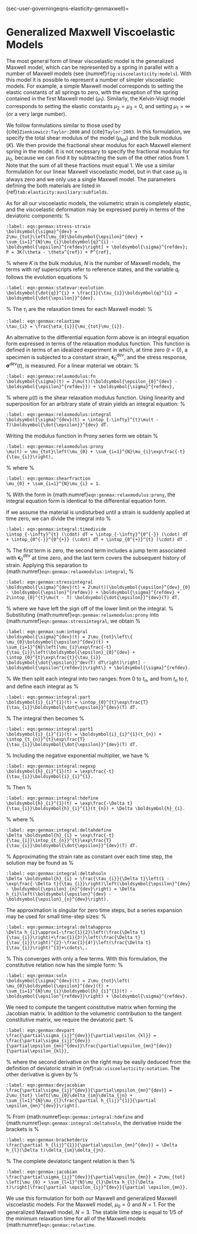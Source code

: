 (sec-user-governingeqns-elasticity-genmaxwell)=
# Generalized Maxwell Viscoelastic Models

The most general form of linear viscoelastic model is the generalized Maxwell model, which can be represented by a spring in parallel with a number of Maxwell models (see {numref}`fig:viscoelasticity:models`).
With this model it is possible to represent a number of simpler viscoelastic models.
For example, a simple Maxwell model corresponds to setting the elastic constants of all springs to zero, with the exception of the spring contained in the first Maxwell model ($\mathit{\mu}_{1}$).
Similarly, the Kelvin-Voigt model corresponds to setting the elastic constants $\mathit{\mu}_{2} = \mathit{\mu}_{3} = 0$, and setting $\mathit{\mu}_{1} = \infty$ (or a very large number).

We follow formulations similar to those used by {cite}`Zienkiewicz:Taylor:2000` and {cite}`Taylor:2003`.
In this formulation, we specify the total shear modulus of the model ($\mu_{tot}$) and the bulk modulus ($K$).
We then provide the fractional shear modulus for each Maxwell element spring in the model.
It is not necessary to specify the fractional modulus for $\mu_{0}$, because we can find it by subtracting the sum of the other ratios from 1.
Note that the sum of all these fractions must equal 1.
We use a similar formulation for our linear Maxwell viscoelastic model, but in that case $\mu_{0}$ is always zero and we only use a single Maxwell model.
The parameters defining the both materials are listed in {ref}`tab:elasticity:auxiliary:subfields`.

As for all our viscoelastic models, the volumetric strain is completely elastic, and the viscoelastic deformation may be expressed purely in terms of the deviatoric components:
%
```{math}
:label: eqn:genmax:stress-strain
\boldsymbol{\sigma}^{dev} = 2\mu_{tot}\left[\mu_{0}\boldsymbol{\epsilon}^{dev} + \sum_{i=1}^{N}\mu_{i}\boldsymbol{q}^{i} - \boldsymbol{\epsilon}^{refdev}\right] + \boldsymbol{\sigma}^{refdev}; P = 3K(\theta - \theta^{ref}) + P^{ref},
```
%
where $K$ is the bulk modulus, $N$ is the number of Maxwell models, the terms with $ref$ superscripts refer to reference states, and the variable $q_{i}$ follows the evolution equations
%
```{math}
:label: eqn:genmax:statevar:evolution
\boldsymbol{\dot{q}}^{i} + \frac{1}{\tau_{i}}\boldsymbol{q}^{i} = \boldsymbol{\dot{\epsilon}}^{dev}.
```
%
The $\tau_{i}$ are the relaxation times for each Maxwell model:
%
```{math}
:label: eqn:genmax:relaxtime
\tau_{i} = \frac{\eta_{i}}{\mu_{tot}\mu_{i}}.
```

An alternative to the differential equation form above is an integral equation form expressed in terms of the relaxation modulus function.
This function is defined in terms of an idealized experiment in which, at time zero ($t = 0$), a specimen is subjected to a constant strain, $\boldsymbol{\epsilon}^{dev}_{0}$, and the stress response, $\boldsymbol{\sigma}^{dev}(t)$, is measured. For a linear material we obtain:
%
```{math}
:label: eqn:genmax:relaxmodulus:fn
\boldsymbol{\sigma}(t) = 2\mu(t)(\boldsymbol{\epsilon_{0}^{dev} - \boldsymbol{\epsilon}^{refdev}}) + \boldsymbol{\sigma}^{refdev},
```
%
where $\mu(t)$ is the shear relaxation modulus function. Using linearity and superposition for an arbitrary state of strain yields an integral equation:
%
```{math}
:label: eqn:genmax:relaxmodulus:integral
\boldsymbol{\sigma}^{dev}(t) = \intop_{-\infty}^{t}\mu(t - T)\boldsymbol{\dot{\epsilon}}^{dev} dT.
```

Writing the modulus function in Prony series form we obtain
%
```{math}
:label: eqn:genmax:relaxmodulus:prony
\mu(t) = \mu_{tot}\left(\mu_{0} + \sum_{i=1}^{N}\mu_{i}\exp\frac{-t}{\tau_{i}}\right),
```
%
where
%
```{math}
:label: eqn:genmax:shearfraction
\mu_{0} + \sum_{i=1}^{N}\mu_{i} = 1.
```
%
With the form in {math:numref}`eqn:genmax:relaxmodulus:prony`, the integral equation form is identical to the differential equation form.

If we assume the material is undisturbed until a strain is suddenly applied at time zero, we can divide the integral into
%
```{math}
:label: eqn:genmax:integral:timedivide
\intop_{-\infty}^{t} (\cdot) dT = \intop_{-\infty}^{0^{-}} (\cdot) dT + \intop_{0^{-}}^{0^{+}} (\cdot) dT + \intop_{0^{+}}^{t} (\cdot) dT .
```
%
The first term is zero, the second term includes a jump term associated with $\boldsymbol{\epsilon}^{dev}_{0}$ at time zero, and the last term covers the subsequent history of strain.
Applying this separation to {math:numref}`eqn:genmax:relaxmodulus:integral`,
%
```{math}
:label: eqn:genmax:stressintegral
\boldsymbol{\sigma}^{dev}(t) = 2\mu(t)(\boldsymbol{\epsilon}^{dev}_{0} - \boldsymbol{\epsilon}^{refdev}) + \boldsymbol{\sigma}^{refdev} + 2\intop_{0}^{t}\mu(t - T) \boldsymbol{\dot{\epsilon}}^{dev}(T) dT,
```
%
where we have left the sign off of the lower limit on the integral.
%
Substituting {math:numref}`eqn:genmax:relaxmodulus:prony` into {math:numref}`eqn:genmax:stressintegral`, we obtain
%
```{math}
:label: eqn:genmax:sum:integral
\boldsymbol{\sigma}^{dev}(t) = 2\mu_{tot}\left\{ \mu_{0}\boldsymbol{\epsilon}^{dev}(t) + \sum_{i=1}^{N}\left[\mu_{i}\exp\frac{-t}{\tau_{i}}\left(\boldsymbol{\epsilon}_{0}^{dev} + \intop_{0}^{t}\exp\frac{t}{\tau_{i}} \boldsymbol{\dot{\epsilon}}^dev(T) dT\right)\right] - \boldsymbol{\epsilon^{refdev}}\right\} + \boldsymbol{\sigma}^{refdev}.
```
%
We then split each integral into two ranges: from $0$ to $t_{n}$, and from $t_{n}$ to $t$, and define each integral as
%
```{math}
:label: eqn:genmax:integral:part
\boldsymbol{i}_{i}^{1}(t) = \intop_{0}^{t}\exp\frac{T}{\tau_{i}}\boldsymbol{\dot{\epsilon}}^{dev}(T) dT.
```
%
The integral then becomes
%
```{math}
:label: eqn:genmax:integral:part1
\boldsymbol{i}_{i}^{1}(t) = \boldsymbol{i}_{i}^{1}(t_{n}) + \intop_{t_{n}}^{t}\exp\frac{T}{\tau_{i}}\boldsymbol{\dot{\epsilon}}^{dev}(T) dT.
```
%
Including the negative exponential multiplier, we have
%
```{math}
:label: eqn:genmax:integral:negexp
\boldsymbol{h}_{i}^{1}(t) = \exp\frac{-t}{\tau_{i}}\boldsymbol{i}_{i}^{1}.
```
%
Then
%
```{math}
:label: eqn:genmax:integral:hdefine
\boldsymbol{h}_{i}^{1}(t) = \exp\frac{-\Delta t}{\tau_{i}}\boldsymbol{h}_{i}^{1}(t_{n}) + \Delta \boldsymbol{h}_{i}.
```
%
where
%
```{math}
:label: eqn:genmax:integral:deltahdefine
\Delta \boldsymbol{h}_{i} = \exp\frac{-t}{\tau_{i}}\intop_{t_{n}}^{t}\exp\frac{T}{\tau_{i}}\boldsymbol{\dot{\epsilon}}^{dev}(T) dT.
```
%
Approximating the strain rate as constant over each time step, the solution may be found as
%
```{math}
:label: eqn:genmax:integral:deltahsoln
\Delta \boldsymbol{h}_{i} = \frac{\tau_{i}}{\Delta t}\left(1 - \exp\frac{-\Delta t}{\tau_{i}}\right)\left(\boldsymbol{\epsilon}^{dev} - \boldsymbol{\epsilon}_{n}^{dev}\right) = \Delta h_{i}\left(\boldsymbol{\epsilon}^{dev} - \boldsymbol{\epsilon}_{n}^{dev}\right).
```

The approximation is singular for zero time steps, but a series expansion may be used for small time-step sizes:
%
```{math}
:label: eqn:genmax:integral:deltahapprox
\Delta h_{i}\approx1-\frac{1}{2}\left(\frac{\Delta t}{\tau_{i}}\right)+\frac{1}{3!}\left(\frac{\Delta t}{\tau_{i}}\right)^{2}-\frac{1}{4!}\left(\frac{\Delta t}{\tau_{i}}\right)^{3}+\cdots\,.
```
%
This converges with only a few terms.
With this formulation, the constitutive relation now has the simple form:
%
```{math}
:label: eqn:genmax:soln
\boldsymbol{\sigma}^{dev}(t) = 2\mu_{tot}\left( \mu_{0}\boldsymbol{\epsilon}^{dev}(t) + \sum_{i=1}^{N}\mu_{i}\boldsymbol{h}_{i}^{1}(t) - \boldsymbol{\epsilon^{refdev}}\right) + \boldsymbol{\sigma}^{refdev}.
```

We need to compute the tangent constitutive matrix when forming the Jacobian matrix.
In addition to the volumetric contribution to the tangent constitutive matrix, we require the deviatoric part:
%
```{math}
:label: eqn:genmax:devpart
\frac{\partial\sigma_{ij}^{dev}}{\partial\epsilon_{kl}} = \frac{\partial\sigma_{ij}^{dev}}{\partial\epsilon_{mn}^{dev}}\frac{\partial\epsilon_{mn}^{dev}}{\partial\epsilon_{kl}},
```
%
where the second derivative on the right may be easily deduced from the definition of deviatoric strain in {ref}`tab:viscoelasticity:notation`. The other derivative is given by
%
```{math}
:label: eqn:genmax:devjacobian
\frac{\partial\sigma_{ij}^{dev}}{\partial\epsilon_{mn}^{dev}} = 2\mu_{tot} \left[\mu_{0}\delta_{im}\delta_{jn} + \sum_{l=1}^{N}\mu_{l}\frac{\partial h_{lij}^{1}}{\partial \epsilon_{mn}^{dev}}\right].
```
%
From {math:numref}`eqn:genmax:integral:hdefine` and {math:numref}`eqn:genmax:integral:deltahsoln`, the derivative inside the brackets is
%
```{math}
:label: eqn:genmax:bracketderiv
\frac{\partial h_{lij}^{1}}{\partial\epsilon_{mn}^{dev}} = \Delta h_{l}(\Delta t)\delta_{im}\delta_{jn}.
```
%
The complete deviatoric tangent relation is then
%
```{math}
:label: eqn:genmax:jacobian
\frac{\partial\sigma_{ij}^{dev}}{\partial\epsilon_{mn}} = 2\mu_{tot} \left[\mu_{0} + \sum_{l=1}^{N}\mu_{l}\Delta h_{l}(\Delta t)\right]\frac{\partial \epsilon_{ij}^{dev}}{\partial \epsilon_{mn}}.
```

We use this formulation for both our Maxwell and generalized Maxwell viscoelastic models.
For the Maxwell model, $\mu_{0} = 0$ and $N = 1$.
For the generalized Maxwell model, $N = 3$.
The stable time step is equal to 1/5 of the minimum relaxation time for all of the Maxwell models {math:numref}`eqn:genmax:relaxtime`.
